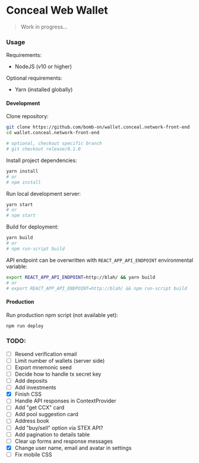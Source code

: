 # Conceal Web Wallet

> Work in progress...

### Usage

Requirements:
 - NodeJS (v10 or higher)

Optional requirements:
 - Yarn (installed globally)

#### Development

Clone repository:
```bash
git clone https://github.com/bomb-on/wallet.conceal.network-front-end
cd wallet.conceal.network-front-end

# optional, checkout specific branch
# git checkout release/0.1.0
```

Install project dependencies:
```bash
yarn install
# or
# npm install
```

Run local development server:
```bash
yarn start
# or
# npm start
```

Build for deployment:
```bash
yarn build
# or
# npm run-script build
```

API endpoint can be overwritten with `REACT_APP_API_ENDPOINT` environmental variable:
```bash
export REACT_APP_API_ENDPOINT=http://blah/ && yarn build
# or
# export REACT_APP_API_ENDPOINT=http://blah/ && npm run-script build
```

#### Production

Run production npm script (not available yet):
```bash
npm run deploy
```

### TODO:

 - [ ] Resend verification email
 - [ ] Limit number of wallets (server side)
 - [ ] Export mnemonic seed
 - [ ] Decide how to handle tx secret key
 - [ ] Add deposits
 - [ ] Add investments
 - [X] Finish CSS
 - [ ] Handle API responses in ContextProvider
 - [ ] Add "get CCX" card
 - [ ] Add pool suggestion card
 - [ ] Address book
 - [ ] Add "buy/sell" option via STEX API?
 - [ ] Add pagination to details table
 - [ ] Clear up forms and response messages
 - [X] Change user name, email and avatar in settings
 - [ ] Fix mobile CSS

